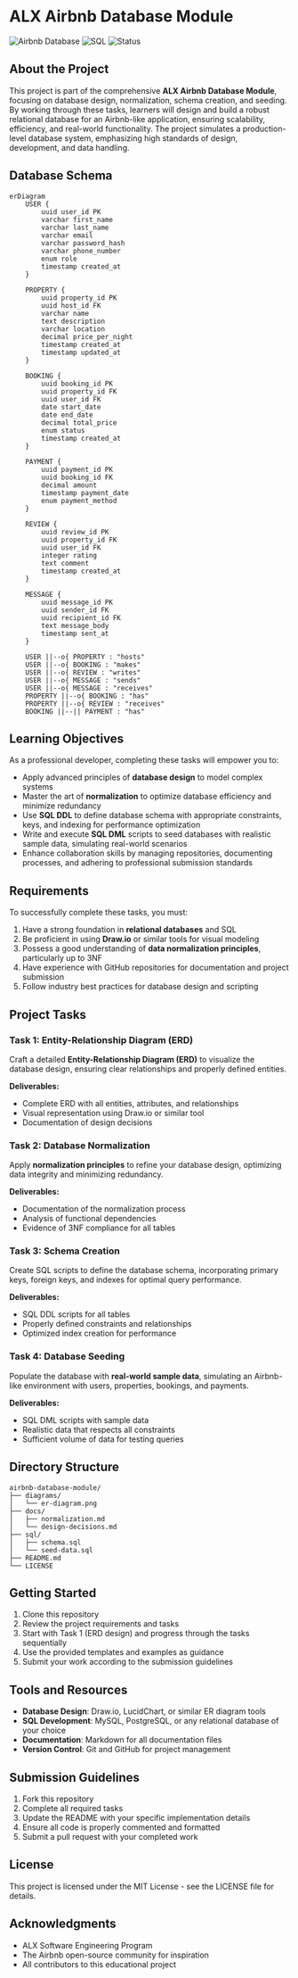 # ALX Airbnb Database Module

![Airbnb Database](https://img.shields.io/badge/Database-Design-blue)
![SQL](https://img.shields.io/badge/SQL-DDL%20%26%20DML-orange)
![Status](https://img.shields.io/badge/Status-Active-green)

## About the Project

This project is part of the comprehensive **ALX Airbnb Database Module**, focusing on database design, normalization, schema creation, and seeding. By working through these tasks, learners will design and build a robust relational database for an Airbnb-like application, ensuring scalability, efficiency, and real-world functionality. The project simulates a production-level database system, emphasizing high standards of design, development, and data handling.

## Database Schema

```mermaid
erDiagram
    USER {
        uuid user_id PK
        varchar first_name
        varchar last_name
        varchar email
        varchar password_hash
        varchar phone_number
        enum role
        timestamp created_at
    }
    
    PROPERTY {
        uuid property_id PK
        uuid host_id FK
        varchar name
        text description
        varchar location
        decimal price_per_night
        timestamp created_at
        timestamp updated_at
    }
    
    BOOKING {
        uuid booking_id PK
        uuid property_id FK
        uuid user_id FK
        date start_date
        date end_date
        decimal total_price
        enum status
        timestamp created_at
    }
    
    PAYMENT {
        uuid payment_id PK
        uuid booking_id FK
        decimal amount
        timestamp payment_date
        enum payment_method
    }
    
    REVIEW {
        uuid review_id PK
        uuid property_id FK
        uuid user_id FK
        integer rating
        text comment
        timestamp created_at
    }
    
    MESSAGE {
        uuid message_id PK
        uuid sender_id FK
        uuid recipient_id FK
        text message_body
        timestamp sent_at
    }
    
    USER ||--o{ PROPERTY : "hosts"
    USER ||--o{ BOOKING : "makes"
    USER ||--o{ REVIEW : "writes"
    USER ||--o{ MESSAGE : "sends"
    USER ||--o{ MESSAGE : "receives"
    PROPERTY ||--o{ BOOKING : "has"
    PROPERTY ||--o{ REVIEW : "receives"
    BOOKING ||--|| PAYMENT : "has"
```

## Learning Objectives

As a professional developer, completing these tasks will empower you to:

* Apply advanced principles of **database design** to model complex systems
* Master the art of **normalization** to optimize database efficiency and minimize redundancy
* Use **SQL DDL** to define database schema with appropriate constraints, keys, and indexing for performance optimization
* Write and execute **SQL DML** scripts to seed databases with realistic sample data, simulating real-world scenarios
* Enhance collaboration skills by managing repositories, documenting processes, and adhering to professional submission standards

## Requirements

To successfully complete these tasks, you must:

1. Have a strong foundation in **relational databases** and SQL
2. Be proficient in using **Draw.io** or similar tools for visual modeling
3. Possess a good understanding of **data normalization principles**, particularly up to 3NF
4. Have experience with GitHub repositories for documentation and project submission
5. Follow industry best practices for database design and scripting

## Project Tasks

### Task 1: Entity-Relationship Diagram (ERD)

Craft a detailed **Entity-Relationship Diagram (ERD)** to visualize the database design, ensuring clear relationships and properly defined entities.

**Deliverables:**
- Complete ERD with all entities, attributes, and relationships
- Visual representation using Draw.io or similar tool
- Documentation of design decisions

### Task 2: Database Normalization

Apply **normalization principles** to refine your database design, optimizing data integrity and minimizing redundancy.

**Deliverables:**
- Documentation of the normalization process
- Analysis of functional dependencies
- Evidence of 3NF compliance for all tables

### Task 3: Schema Creation

Create SQL scripts to define the database schema, incorporating primary keys, foreign keys, and indexes for optimal query performance.

**Deliverables:**
- SQL DDL scripts for all tables
- Properly defined constraints and relationships
- Optimized index creation for performance

### Task 4: Database Seeding

Populate the database with **real-world sample data**, simulating an Airbnb-like environment with users, properties, bookings, and payments.

**Deliverables:**
- SQL DML scripts with sample data
- Realistic data that respects all constraints
- Sufficient volume of data for testing queries

## Directory Structure

```
airbnb-database-module/
├── diagrams/
│   └── er-diagram.png
├── docs/
│   ├── normalization.md
│   └── design-decisions.md
├── sql/
│   ├── schema.sql
│   └── seed-data.sql
├── README.md
└── LICENSE
```

## Getting Started

1. Clone this repository
2. Review the project requirements and tasks
3. Start with Task 1 (ERD design) and progress through the tasks sequentially
4. Use the provided templates and examples as guidance
5. Submit your work according to the submission guidelines

## Tools and Resources

- **Database Design**: Draw.io, LucidChart, or similar ER diagram tools
- **SQL Development**: MySQL, PostgreSQL, or any relational database of your choice
- **Documentation**: Markdown for all documentation files
- **Version Control**: Git and GitHub for project management

## Submission Guidelines

1. Fork this repository
2. Complete all required tasks
3. Update the README with your specific implementation details
4. Ensure all code is properly commented and formatted
5. Submit a pull request with your completed work

## License

This project is licensed under the MIT License - see the LICENSE file for details.

## Acknowledgments

- ALX Software Engineering Program
- The Airbnb open-source community for inspiration
- All contributors to this educational project